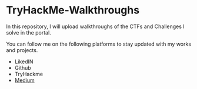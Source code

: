 # TryHackMe-Walkthroughs
In this repository, I will upload walkthroughs of the CTFs and Challenges I solve in the portal.

You can follow me on the following platforms to stay updated with my works and projects.

* LikedIN
* Github
* TryHackme
* [Medium](https://medium.com/@rudranilmaity01)
